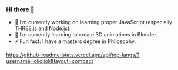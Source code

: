 ### Hi there 👋

- 🔭 I’m currently working on learning proper JavaScript (especially THREE.js and Node.js).
- 🌱 I’m currently learning to create 3D animations in Blender.
- ⚡ Fun fact: I have a masters degree in Philosophy.

https://github-readme-stats.vercel.app/api/top-langs/?username=oliolioli&layout=compact
